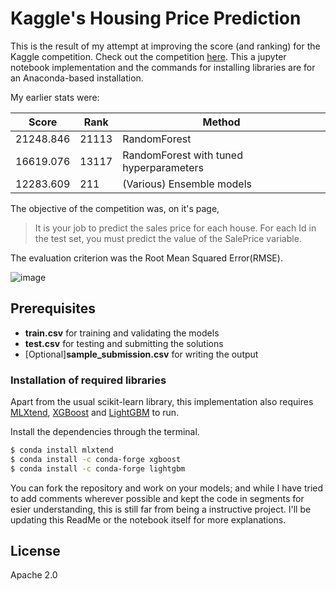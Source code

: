 # Kaggle's Housing Price Prediction

This is the result of my attempt at improving the score (and ranking) for the Kaggle competition. Check out the competition [here](https://www.kaggle.com/c/home-data-for-ml-course).
This a jupyter notebook implementation and the commands for installing libraries are for an Anaconda-based installation.

My earlier stats were:

| Score | Rank | Method |
| ------ | ------ | ----|
| 21248.846 | 21113 | RandomForest |
| 16619.076 | 13117 | RandomForest with tuned hyperparameters |
| 12283.609 | 211 | (Various) Ensemble models|

The objective of the competition was, on it's page,  
> It is your job to predict the sales price for each house. For each Id in the test set, you must predict the value of the SalePrice variable. 

The evaluation criterion was the Root Mean Squared Error(RMSE).

![image](https://user-images.githubusercontent.com/58383734/80511887-57d88d00-899a-11ea-9240-1656a9b491e2.png)



## Prerequisites

  - **train.csv** for training and validating the models 
  - **test.csv** for testing and submitting the solutions
  - [Optional]**sample_submission.csv** for writing the output


### Installation of required libraries

Apart from the usual scikit-learn library, this implementation also requires [MLXtend](http://rasbt.github.io/mlxtend/),  [XGBoost](https://xgboost.readthedocs.io/en/latest/) and [LightGBM](https://lightgbm.readthedocs.io/en/latest/) to run.

Install the dependencies through the terminal.

```sh
$ conda install mlxtend
$ conda install -c conda-forge xgboost
$ conda install -c conda-forge lightgbm
```

You can fork the repository and work on your models; and while I have tried to add comments wherever possible and kept the code in segments for esier understanding, this is still far from being a instructive project. I'll be updating this ReadMe or the notebook itself for more explanations.

License
------
Apache 2.0 
